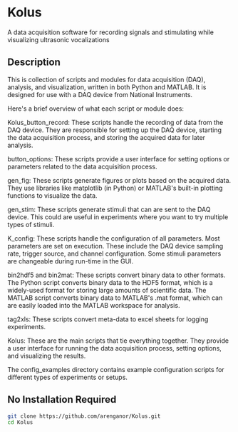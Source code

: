 # **Kolus**
A data acquisition software for recording signals and stimulating while visualizing ultrasonic vocalizations

## Description

This is collection of scripts and modules for data acquisition (DAQ), analysis, and visualization, written in both Python and MATLAB. It is designed for use with a DAQ device from National Instruments.

Here's a brief overview of what each script or module does:

Kolus_button_record: These scripts handle the recording of data from the DAQ device. They are responsible for setting up the DAQ device, starting the data acquisition process, and storing the acquired data for later analysis.

button_options: These scripts provide a user interface for setting options or parameters related to the data acquisition process.

gen_fig: These scripts generate figures or plots based on the acquired data. They use libraries like matplotlib (in Python) or MATLAB's built-in plotting functions to visualize the data.

gen_stim: These scripts generate stimuli that can are sent to the DAQ device. This could are useful in experiments where you want to try multiple types of stimuli.

K_config: These scripts handle the configuration of all parameters. Most parameters are set on execution. These include the DAQ device sampling rate, trigger source, and channel configuration. Some stimuli parameters are changeable during run-time in the GUI.

bin2hdf5 and bin2mat: These scripts convert binary data to other formats. The Python script converts binary data to the HDF5 format, which is a widely-used format for storing large amounts of scientific data. The MATLAB script converts binary data to MATLAB's .mat format, which can are easily loaded into the MATLAB workspace for analysis.

tag2xls: These scripts convert meta-data to excel sheets for logging experiments.

Kolus: These are the main scripts that tie everything together. They provide a user interface for running the data acquisition process, setting options, and visualizing the results.

The config_examples directory contains example configuration scripts for different types of experiments or setups.

## No Installation Required

```sh
git clone https://github.com/arenganor/Kolus.git
cd Kolus